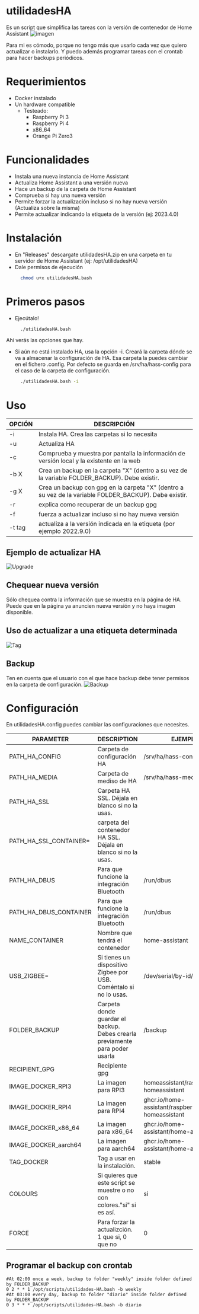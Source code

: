 # utilidadesHA
Es un script que simplifica las tareas con la versión de contenedor de Home Assistant
![imagen](https://user-images.githubusercontent.com/3638478/190757510-334883cf-4c50-44f4-b451-5c22b961e649.png)

Para mi es cómodo, porque no tengo más que usarlo cada vez que quiero actualizar o instalarlo. Y puedo además programar tareas con el crontab para hacer backups periódicos.

# Requerimientos
* Docker instalado
* Un hardware compatible
  * Testeado:
    * Raspberry Pi 3
    * Raspberry Pi 4 
    * x86_64
    * Orange Pi Zero3

# Funcionalidades
* Instala una nueva instancia de Home Assistant
* Actualiza Home Assistant a una versión nueva
* Hace un backup de la carpeta de Home Assistant
* Comprueba si hay una nueva versión
* Permite forzar la actualización incluso si no hay nueva versión (Actualiza sobre la misma)
* Permite actualizar indicando la etiqueta de la versión (ej: 2023.4.0) 

# Instalación
* En "Releases" descargate utilidadesHA.zip en una carpeta en tu servidor de Home Assistant (ej: /opt/utilidadesHA)
* Dale permisos de ejecución
   ```bash
     chmod u+x utilidadesHA.bash
    ```

# Primeros pasos
* Ejecútalo! 
   ```bash
     ./utilidadesHA.bash
   ```
Ahí verás las opciones que hay.

* Si aún no está instalado HA, usa la opción -i. Creará la carpeta dónde se va a almacenar la configuración de HA. Esa carpeta la puedes cambiar en el fichero .config. Por defecto se guarda en /srv/ha/hass-config para el caso de la carpeta de configuración.

   ```bash
     ./utilidadesHA.bash -i
   ```

# Uso

| OPCIÓN | DESCRIPCIÓN |
| ------ | ----------- |
|  -i | Instala HA. Crea las carpetas si lo necesita | 
|  -u |  Actualiza HA |
|  -c |  Comprueba y muestra por pantalla la información de versión local y la existente en la web |
|  -b X |  Crea un backup en la carpeta "X" (dentro a su vez de la variable FOLDER_BACKUP). Debe existir.|
|  -g X |  Crea un backup con gpg en la carpeta "X" (dentro a su vez de la variable FOLDER_BACKUP). Debe existir.|
|  -r |  explica como recuperar de un backup gpg|
|  -f |  fuerza a actualizar incluso si no hay nueva versión|
|  -t tag|  actualiza a la versión indicada en la etiqueta  (por ejemplo 2022.9.0)|


## Ejemplo de actualizar HA
![Upgrade](https://github.com/Danieldiazi/utilidadesHA/blob/22be384cdac801e6696830ca026e9e3997c0bb6c/docs/upgrade.gif)
## Chequear nueva versión
Sólo chequea contra la información que se muestra en la página de HA. Puede que en la página ya anuncien nueva versión y no haya imagen disponible.

## Uso de actualizar a una etiqueta determinada
![Tag](https://github.com/Danieldiazi/utilidadesHA/blob/665f912e944af21f0840d3d4d82ec16ef0080054/docs/tag.gif)


## Backup
Ten en cuenta que el usuario con el que hace backup debe tener permisos en la carpeta de configuración.
![Backup](https://github.com/Danieldiazi/utilidadesHA/blob/665f912e944af21f0840d3d4d82ec16ef0080054/docs/backup.gif)


# Configuración
En utilidadesHA.config puedes cambiar las configuraciones que necesites. 

| PARAMETER | DESCRIPTION | EJEMPLO |
| ------------- | ------------- | ------------- |
| PATH_HA_CONFIG | Carpeta de configuración HA  | /srv/ha/hass-config |
| PATH_HA_MEDIA | Carpeta de mediso de HA | /srv/ha/hass-media |
| PATH_HA_SSL | Carpeta HA SSL. Déjala en blanco si no la usas. |  |
| PATH_HA_SSL_CONTAINER=| carpeta del contenedor HA SSL. Déjala en blanco si no la usas.|  |
| PATH_HA_DBUS | Para que funcione la integración Bluetooth |  /run/dbus|
| PATH_HA_DBUS_CONTAINER| Para que funcione la integración Bluetooth  | /run/dbus |
| NAME_CONTAINER | Nombre que tendrá el contenedor  | home-assistant |
| USB_ZIGBEE= | Si tienes un dispositivo Zigbee por USB. Coméntalo si no lo usas. |  /dev/serial/by-id/usb-xxxxxx|
| FOLDER_BACKUP | Carpeta donde guardar el backup. Debes crearla previamente para poder usarla | /backup  |
| RECIPIENT_GPG|  Recipiente gpg  |  |
| IMAGE_DOCKER_RPI3| La imagen para RPI3 | homeassistant/raspberrypi3-homeassistant  |
| IMAGE_DOCKER_RPI4| La imagen para RPI4 | ghcr.io/home-assistant/raspberrypi4-homeassistant |
| IMAGE_DOCKER_x86_64| La imagen para x86_64 |  ghcr.io/home-assistant/home-assistant|
| IMAGE_DOCKER_aarch64| La imagen para aarch64 |  ghcr.io/home-assistant/home-assistant|
| TAG_DOCKER| Tag a usar en la instalación.  | stable  |
| COLOURS | Si quieres que este script se muestre o no con colores."si" si es así. |  si |
| FORCE | Para forzar la actualizción. 1 que si, 0 que no|  0|




	

## Programar el backup con crontab

```
#At 02:00 once a week, backup to folder "weekly" inside folder defined by FOLDER_BACKUP
0 2 * * 1 /opt/scripts/utilidades-HA.bash -b weekly
#At 03:00 every day, backup to folder "diario" inside folder defined by FOLDER_BACKUP
0 3 * * * /opt/scripts/utilidades-HA.bash -b diario
```  

